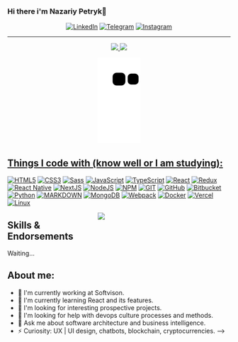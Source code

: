 ### Hi there i'm Nazariy Petryk👋

<p align="center">
  <a href="https://www.linkedin.com/in/headsmanc0de/" target="_blank"><img alt="LinkedIn" src="https://img.shields.io/badge/LinkedIn-181717.svg?&style=flat-square&logo=linkedin&logoColor=white" /></a>
  <a href="https://t.me/headsmanc0de" target="_blank"><img alt="Telegram" src="https://img.shields.io/badge/Telegram-181717.svg?&style=flat-square&logo=telegram&logoColor=white" /></a>
  <a href="https://www.instagram.com/_headsmanc0de/" target="_blank"><img alt="Instagram" src="https://img.shields.io/badge/Instagram-181717.svg?&style=flat-square&logo=instagram&logoColor=white" /></a>
</p>  

---
<div align="center">
  <a href="https://github.com/headsmanC0de">
  <img height="180em" src="https://github-readme-stats.vercel.app/api?username=headsmanC0de&show_icons=true&theme=onedark&include_all_commits=true&count_private=true"/>
  <img height="180em" src="https://github-readme-stats.vercel.app/api/top-langs/?username=headsmanC0de&layout=compact&langs_count=6&theme=onedark"/>
</div>
  
<div align="center"> 
  
 
  ![Snake animation](https://github.com/rafaballerini/rafaballerini/blob/output/github-contribution-grid-snake.svg)
 
</div>
  
 ## Things I code with (know well or I am studying):
<p>
<a href="#"><img alt="HTML5" src="https://img.shields.io/badge/-HTML5-E34F26?style=flat-square&logo=html5&logoColor=white" /></a>
<a href="#"><img alt="CSS3" src="https://img.shields.io/badge/-CSS3-ffa500?style=flat-square&logo=css3&logoColor=white" /></a>
<a href="#"><img alt="Sass" src="https://img.shields.io/badge/-SASS-CC6699?style=flat-square&logo=sass&logoColor=white" /></a>
<a href="#"><img alt="JavaScript" src="https://img.shields.io/badge/JAVASCRIPT-323330.svg?&style=flat-square&logo=javascript&logoColor=F7DF1E" /></a>
<a href="#"><img alt="TypeScript" src="https://img.shields.io/badge/-TYPESCRIPT-007ACC?style=flat-square&logo=typescript&logoColor=white" /></a>
<a href="#"><img alt="React" src="https://img.shields.io/badge/REACT-20232a.svg?&style=flat-square&logo=react&logoColor=61DAFB" /></a>
<a href="#"><img alt="Redux" src="https://img.shields.io/badge/-REDUX-764ABC?style=flat-square&logo=redux&logoColor=white" /></a>
<a href="#"><img alt="React Native" src="https://img.shields.io/badge/REACT_NATIVE-20232a.svg?&style=flat-square&logo=react&logoColor=61DAFB" /></a>
<a href="#"><img alt="NextJS" src="https://img.shields.io/badge/NEXT_JS-666666.svg?&style=flat-square&logo=next.js&logoColor=white" /></a>
<a href="#"><img alt="NodeJS" src="https://img.shields.io/badge/-NODEJS-43853d?style=flat-square&logo=Node.js&logoColor=white" /></a>
<a href="#"><img alt="NPM" src="https://img.shields.io/badge/-NPM-CB3837?style=flat-square&logo=npm&logoColor=white" /></a>
<a href="#"><img alt="GIT" src="https://img.shields.io/badge/-GIT-F05032?style=flat-square&logo=git&logoColor=white" /></a>
<a href="#"><img alt="GitHub" src="https://img.shields.io/badge/GITHUB-121011.svg?&style=flat-square&logo=github&logoColor=white" /></a>
<a href="#"><img alt="Bitbucket" src="https://img.shields.io/badge/Bitbucket-181717.svg?&style=flat-square&logo=bitbucket&logoColor=white" /></a>
<a href="#"><img alt="Python" src="https://img.shields.io/badge/PYTHON-14354C.svg?&style=flat-square&logo=python&logoColor=white" /></a>
<a href="#"><img alt="MARKDOWN" src="https://img.shields.io/badge/MARKDOWN-000000.svg?&style=flat-square&logo=markdown&logoColor=white" /></a>
<a href="#"><img alt="MongoDB" src="https://img.shields.io/badge/-MongoDB-13aa52?style=flat-square&logo=mongodb&logoColor=white" /></a>
<a href="#"><img alt="Webpack" src="https://img.shields.io/badge/WEBPACK-73bee2.svg?&style=flat-square&logo=webpack&logoColor=white "/></a>
<a href="#"><img alt="Docker" src="https://img.shields.io/badge/-DOCKER-46a2f1?style=flat-square&logo=docker&logoColor=white" /></a>
<a href="#"><img alt="Vercel" src="https://img.shields.io/badge/VERCEL-222222.svg?&style=flet-square&logo=vercel&logoColor=white" /></a>
<a href="#"><img alt="Linux" src="https://img.shields.io/badge/LINUX-E95420?style=flat-square&logo=linux&logoColor=white" /></a>
</p>
  
  
<a href="https://headsmanc0de.com/">
  <img align="right" src="https://headsmanc0de.com/assets/img/about.jpg" width=300 border-radius=50% />
</a>
  
## Skills & Endorsements
Waiting...

## About me:

- 🔭 I'm currently working at Softvison.
- 🌱 I'm currently learning React and its features.
- 👯 I'm looking for interesting prospective projects.
- 🤔 I'm looking for help with devops culture processes and methods.
- 💬 Ask me about software architecture and business intelligence.
- ⚡ Curiosity: UX | UI design, chatbots, blockchain, cryptocurrencies.
-->
 
